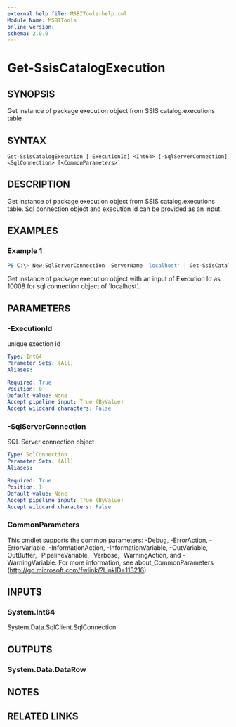 ```yaml
---
external help file: MSBITools-help.xml
Module Name: MSBITools
online version:
schema: 2.0.0
---
```


# Get-SsisCatalogExecution

## SYNOPSIS
Get instance of package execution object from SSIS catalog.executions table

## SYNTAX

```
Get-SsisCatalogExecution [-ExecutionId] <Int64> [-SqlServerConnection] <SqlConnection> [<CommonParameters>]
```

## DESCRIPTION
Get instance of package execution object from SSIS catalog.executions table. Sql connection object and execution id can be provided as an input.

## EXAMPLES

### Example 1
```powershell
PS C:\> New-SqlServerConnection -ServerName 'localhost' | Get-SsisCatalogExecution -ExecutionId 10008
```

Get instance of package execution object with an input  of Execution Id as 10008 for sql connection object of 'localhost'.

## PARAMETERS

### -ExecutionId
unique exection id

```yaml
Type: Int64
Parameter Sets: (All)
Aliases:

Required: True
Position: 0
Default value: None
Accept pipeline input: True (ByValue)
Accept wildcard characters: False
```

### -SqlServerConnection
SQL Server connection object

```yaml
Type: SqlConnection
Parameter Sets: (All)
Aliases:

Required: True
Position: 1
Default value: None
Accept pipeline input: True (ByValue)
Accept wildcard characters: False
```

### CommonParameters
This cmdlet supports the common parameters: -Debug, -ErrorAction, -ErrorVariable, -InformationAction, -InformationVariable, -OutVariable, -OutBuffer, -PipelineVariable, -Verbose, -WarningAction, and -WarningVariable. For more information, see about_CommonParameters (http://go.microsoft.com/fwlink/?LinkID=113216).

## INPUTS

### System.Int64
System.Data.SqlClient.SqlConnection

## OUTPUTS

### System.Data.DataRow

## NOTES

## RELATED LINKS
